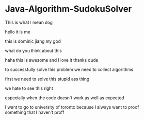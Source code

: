 # Java-Algorithm-SudokuSolver

This is what I mean dog

hello it is me

this is dominic jiang my god

what do you think about this

haha this is awesome and I love it thanks dude

to successfully solve this problem we need to collect algorithms

first we need to solve this stupid ass thing

we hate to see this right

especially when the code doesn't work as well as expected

I want to go to university of toronto because I always want to proof something that I haven't proff

